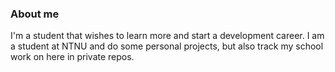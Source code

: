 ### About me
I'm a student that wishes to learn more and start a development career. I am a student at NTNU and do some personal projects, but also track my school work on here in private repos. 

<!--
**Rolf-Haugaland/Rolf-Haugaland** is a ✨ _special_ ✨ repository because its `README.md` (this file) appears on your GitHub profile.

Here are some ideas to get you started:

- 🔭 I’m currently working on ...
- 🌱 I’m currently learning ...
- 👯 I’m looking to collaborate on ...
- 🤔 I’m looking for help with ...
- 💬 Ask me about ...
- 📫 How to reach me: ...
- 😄 Pronouns: ...
- ⚡ Fun fact: ...
-->
